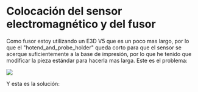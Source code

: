 # Colocación del sensor electromagnético y del fusor

 Como fusor estoy utilizando un E3D V5 que es un poco mas largo, por lo que el "hotend_and_probe_holder" queda corto para que el sensor se acerque suficientemente a la base de impresión, por lo que he tenido que modificar la pieza estándar para hacerla mas larga.
 Este es el problema:
 
 ![](https://lh3.googleusercontent.com/RovAKOfYfUgfLqmsOPEU-4kbE9EhVhVr1MDU4BDmW9AHZOSeqtuPc9AXY41EWFBVc0pAWnqLvw=w1920-h1080-rw-no)
 
 Y esta es la solución:
 
 